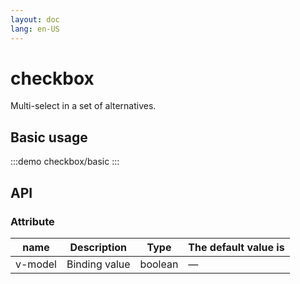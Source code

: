 ```yaml
---
layout: doc
lang: en-US
---
```


# checkbox

Multi-select in a set of alternatives.

## Basic usage

:::demo
checkbox/basic
:::

## API

### Attribute

| name    | Description   | Type    | The default value is |
| ------- | ------------- | ------- | -------------------- |
| v-model | Binding value | boolean | —                    |
